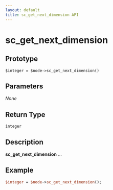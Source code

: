 ```yaml
---
layout: default
title: sc_get_next_dimension API
---
```



sc_get_next_dimension
=====================


Prototype
---------

```
$integer = $node->sc_get_next_dimension()
```


Parameters
----------

_None_

Return Type
-----------

`integer`


Description
-----------

**sc_get_next_dimension** ...


Example
-------

```perl
$integer = $node->sc_get_next_dimension();
```
